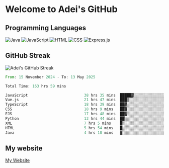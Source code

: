 # Welcome to Adei's GitHub

## Programming Languages
![Java](https://img.shields.io/badge/Java-007396?style=flat-square&logo=java&logoColor=white)
![JavaScript](https://img.shields.io/badge/JavaScript-F7DF1E?style=flat-square&logo=javascript&logoColor=black)
![HTML](https://img.shields.io/badge/HTML-E34F26?style=flat-square&logo=html5&logoColor=white)
![CSS](https://img.shields.io/badge/CSS-1572B6?style=flat-square&logo=css3&logoColor=white)
![Express.js](https://img.shields.io/badge/Express.js-000000?style=flat-square&logo=express&logoColor=white)


## GitHub Streak
![Adei's GitHub Streak](https://github-readme-streak-stats.herokuapp.com/?user=AdeiTamayo&hide_border=true)

<!--START_SECTION:waka-->

```rust
From: 15 November 2024 - To: 13 May 2025

Total Time: 163 hrs 59 mins

JavaScript                         38 hrs 35 mins  █████▓░░░░░░░░░░░░░░░░░░░   23.31 %
Vue.js                             21 hrs 47 mins  ███▒░░░░░░░░░░░░░░░░░░░░░   13.16 %
TypeScript                         18 hrs 39 mins  ██▓░░░░░░░░░░░░░░░░░░░░░░   11.27 %
CSS                                18 hrs 9 mins   ██▓░░░░░░░░░░░░░░░░░░░░░░   10.97 %
EJS                                17 hrs 48 mins  ██▓░░░░░░░░░░░░░░░░░░░░░░   10.76 %
Python                             13 hrs 44 mins  ██░░░░░░░░░░░░░░░░░░░░░░░   08.30 %
XML                                7 hrs 5 mins    █░░░░░░░░░░░░░░░░░░░░░░░░   04.28 %
HTML                               5 hrs 54 mins   █░░░░░░░░░░░░░░░░░░░░░░░░   03.57 %
Java                               4 hrs 18 mins   ▓░░░░░░░░░░░░░░░░░░░░░░░░   02.60 %
```

<!--END_SECTION:waka-->

## My website
[My Website](https://adei.eus)


